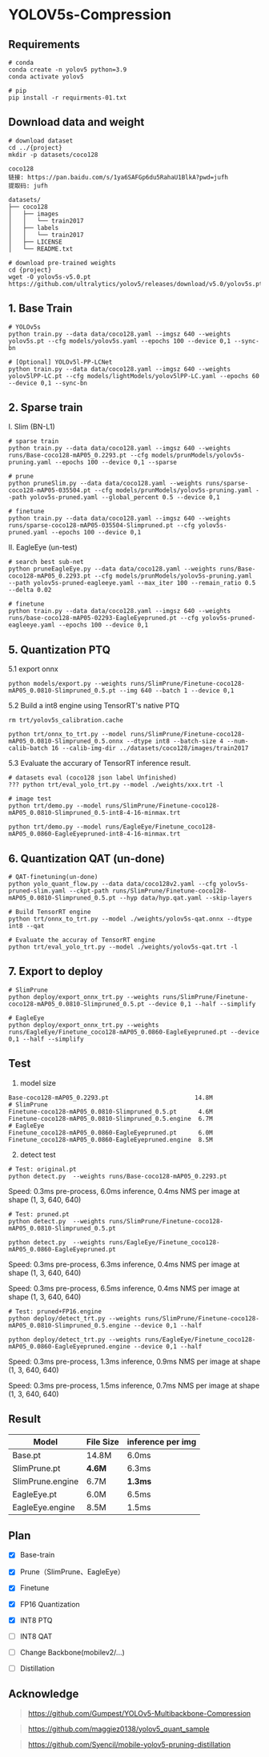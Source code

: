 # YOLOV5s-Compression

## Requirements

```shell
# conda
conda create -n yolov5 python=3.9
conda activate yolov5

# pip
pip install -r requirments-01.txt
```

## Download data and weight
```shell
# download dataset
cd ../{project}
mkdir -p datasets/coco128

coco128
链接: https://pan.baidu.com/s/1ya6SAFGp6du5RahaU1BlkA?pwd=jufh
提取码: jufh 

datasets/
├── coco128
│   ├── images
│   │   └── train2017
│   ├── labels
│   │   └── train2017
│   ├── LICENSE
│   └── README.txt

# download pre-trained weights
cd {project}
wget -O yolov5s-v5.0.pt https://github.com/ultralytics/yolov5/releases/download/v5.0/yolov5s.pt
```

## 1. Base Train

```shell
# YOLOv5s
python train.py --data data/coco128.yaml --imgsz 640 --weights yolov5s.pt --cfg models/yolov5s.yaml --epochs 100 --device 0,1 --sync-bn

# [Optional] YOLOv5l-PP-LCNet
python train.py --data data/coco128.yaml --imgsz 640 --weights yolov5lPP-LC.pt --cfg models/lightModels/yolov5lPP-LC.yaml --epochs 60 --device 0,1 --sync-bn
```

## 2. Sparse train

I. Slim (BN-L1)
```shell
# sparse train
python train.py --data data/coco128.yaml --imgsz 640 --weights runs/Base-coco128-mAP05_0.2293.pt --cfg models/prunModels/yolov5s-pruning.yaml --epochs 100 --device 0,1 --sparse

# prune
python pruneSlim.py --data data/coco128.yaml --weights runs/sparse-coco128-mAP05-035504.pt --cfg models/prunModels/yolov5s-pruning.yaml --path yolov5s-pruned.yaml --global_percent 0.5 --device 0,1

# finetune
python train.py --data data/coco128.yaml --imgsz 640 --weights runs/sparse-coco128-mAP05-035504-Slimpruned.pt --cfg yolov5s-pruned.yaml --epochs 100 --device 0,1
```

II. EagleEye (un-test)
```shell
# search best sub-net
python pruneEagleEye.py --data data/coco128.yaml --weights runs/Base-coco128-mAP05_0.2293.pt --cfg models/prunModels/yolov5s-pruning.yaml  --path yolov5s-pruned-eagleeye.yaml --max_iter 100 --remain_ratio 0.5 --delta 0.02

# finetune
python train.py --data data/coco128.yaml --imgsz 640 --weights runs/base-coco128-mAP05-02293-EagleEyepruned.pt --cfg yolov5s-pruned-eagleeye.yaml --epochs 100 --device 0,1
```


## 5. Quantization PTQ

5.1 export onnx
```shell
python models/export.py --weights runs/SlimPrune/Finetune-coco128-mAP05_0.0810-Slimpruned_0.5.pt --img 640 --batch 1 --device 0,1 
```
5.2 Build a int8 engine using TensorRT's native PTQ
```shell
rm trt/yolov5s_calibration.cache

python trt/onnx_to_trt.py --model runs/SlimPrune/Finetune-coco128-mAP05_0.0810-Slimpruned_0.5.onnx --dtype int8 --batch-size 4 --num-calib-batch 16 --calib-img-dir ../datasets/coco128/images/train2017
```
5.3 Evaluate the accurary of TensorRT inference result.
```shell
# datasets eval (coco128 json label Unfinished)
??? python trt/eval_yolo_trt.py --model ./weights/xxx.trt -l

# image test
python trt/demo.py --model runs/SlimPrune/Finetune-coco128-mAP05_0.0810-Slimpruned_0.5-int8-4-16-minmax.trt

python trt/demo.py --model runs/EagleEye/Finetune_coco128-mAP05_0.0860-EagleEyepruned-int8-4-16-minmax.trt
```

## 6. Quantization QAT (un-done)

```shell
# QAT-finetuning(un-done)
python yolo_quant_flow.py --data data/coco128v2.yaml --cfg yolov5s-pruned-slim.yaml --ckpt-path runs/SlimPrune/Finetune-coco128-mAP05_0.0810-Slimpruned_0.5.pt --hyp data/hyp.qat.yaml --skip-layers

# Build TensorRT engine
python trt/onnx_to_trt.py --model ./weights/yolov5s-qat.onnx --dtype int8 --qat

# Evaluate the accuray of TensorRT engine
python trt/eval_yolo_trt.py --model ./weights/yolov5s-qat.trt -l
```

## 7. Export to deploy
```shell
# SlimPrune
python deploy/export_onnx_trt.py --weights runs/SlimPrune/Finetune-coco128-mAP05_0.0810-Slimpruned_0.5.pt --device 0,1 --half --simplify

# EagleEye
python deploy/export_onnx_trt.py --weights runs/EagleEye/Finetune_coco128-mAP05_0.0860-EagleEyepruned.pt --device 0,1 --half --simplify
```

## Test
1. model size
```shell
Base-coco128-mAP05_0.2293.pt                        14.8M
# SlimPrune
Finetune-coco128-mAP05_0.0810-Slimpruned_0.5.pt      4.6M
Finetune-coco128-mAP05_0.0810-Slimpruned_0.5.engine  6.7M
# EagleEye
Finetune_coco128-mAP05_0.0860-EagleEyepruned.pt      6.0M
Finetune_coco128-mAP05_0.0860-EagleEyepruned.engine  8.5M
```
2. detect test
```shell
# Test: original.pt
python detect.py  --weights runs/Base-coco128-mAP05_0.2293.pt
```
Speed: 0.3ms pre-process, 6.0ms inference, 0.4ms NMS per image at shape (1, 3, 640, 640)

```shell
# Test: pruned.pt
python detect.py  --weights runs/SlimPrune/Finetune-coco128-mAP05_0.0810-Slimpruned_0.5.pt

python detect.py  --weights runs/EagleEye/Finetune_coco128-mAP05_0.0860-EagleEyepruned.pt
```
Speed: 0.3ms pre-process, 6.3ms inference, 0.4ms NMS per image at shape (1, 3, 640, 640)

Speed: 0.3ms pre-process, 6.5ms inference, 0.4ms NMS per image at shape (1, 3, 640, 640)

```shell
# Test: pruned+FP16.engine
python deploy/detect_trt.py --weights runs/SlimPrune/Finetune-coco128-mAP05_0.0810-Slimpruned_0.5.engine --device 0,1 --half

python deploy/detect_trt.py --weights runs/EagleEye/Finetune_coco128-mAP05_0.0860-EagleEyepruned.engine --device 0,1 --half
```
Speed: 0.3ms pre-process, 1.3ms inference, 0.9ms NMS per image at shape (1, 3, 640, 640)

Speed: 0.3ms pre-process, 1.5ms inference, 0.7ms NMS per image at shape (1, 3, 640, 640)

## Result

|  Model   | File Size | inference per img |
|  ----  | ---- | ----  |
| Base.pt           | 14.8M | 6.0ms |
| SlimPrune.pt      |  **4.6M** | 6.3ms |
| SlimPrune.engine  |  6.7M | **1.3ms** |
| EagleEye.pt       |  6.0M | 6.5ms |
| EagleEye.engine   |  8.5M | 1.5ms |

## Plan
- [X] Base-train
- [X] Prune（SlimPrune、EagleEye）
- [X] Finetune
- [X] FP16 Quantization
- [X] INT8 PTQ
- [ ] INT8 QAT
- [ ] Change Backbone(mobilev2/...)
- [ ] Distillation


## Acknowledge
> https://github.com/Gumpest/YOLOv5-Multibackbone-Compression

> https://github.com/maggiez0138/yolov5_quant_sample

> https://github.com/Syencil/mobile-yolov5-pruning-distillation
